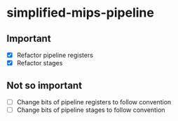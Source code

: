 # simplified-mips-pipeline

## Important
 * [x] Refactor pipeline registers
 * [X] Refactor stages

## Not so important
 * [ ] Change bits of pipeline registers to follow convention
 * [ ] Change bits of pipeline stages to follow convention
